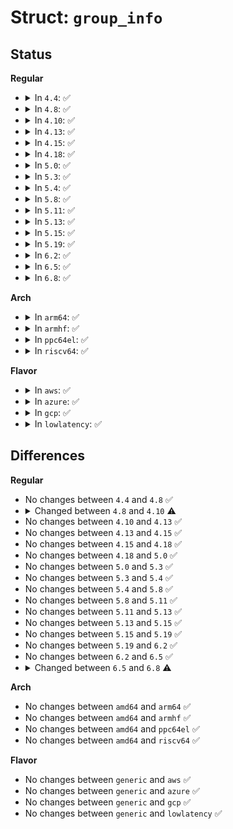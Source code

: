 # Struct: <code>group_info</code>

## Status
<b>Regular</b>
<ul>
<li>
<details>
<summary>In <code>4.4</code>: ✅</summary>

```c
struct group_info {
    atomic_t usage;
    int ngroups;
    int nblocks;
    kgid_t small_block[32];
    kgid_t * blocks[0];
};
```
</details>
</li>
<li>
<details>
<summary>In <code>4.8</code>: ✅</summary>

```c
struct group_info {
    atomic_t usage;
    int ngroups;
    int nblocks;
    kgid_t small_block[32];
    kgid_t * blocks[0];
};
```
</details>
</li>
<li>
<details>
<summary>In <code>4.10</code>: ✅</summary>

```c
struct group_info {
    atomic_t usage;
    int ngroups;
    kgid_t gid[0];
};
```
</details>
</li>
<li>
<details>
<summary>In <code>4.13</code>: ✅</summary>

```c
struct group_info {
    atomic_t usage;
    int ngroups;
    kgid_t gid[0];
};
```
</details>
</li>
<li>
<details>
<summary>In <code>4.15</code>: ✅</summary>

```c
struct group_info {
    atomic_t usage;
    int ngroups;
    kgid_t gid[0];
};
```
</details>
</li>
<li>
<details>
<summary>In <code>4.18</code>: ✅</summary>

```c
struct group_info {
    atomic_t usage;
    int ngroups;
    kgid_t gid[0];
};
```
</details>
</li>
<li>
<details>
<summary>In <code>5.0</code>: ✅</summary>

```c
struct group_info {
    atomic_t usage;
    int ngroups;
    kgid_t gid[0];
};
```
</details>
</li>
<li>
<details>
<summary>In <code>5.3</code>: ✅</summary>

```c
struct group_info {
    atomic_t usage;
    int ngroups;
    kgid_t gid[0];
};
```
</details>
</li>
<li>
<details>
<summary>In <code>5.4</code>: ✅</summary>

```c
struct group_info {
    atomic_t usage;
    int ngroups;
    kgid_t gid[0];
};
```
</details>
</li>
<li>
<details>
<summary>In <code>5.8</code>: ✅</summary>

```c
struct group_info {
    atomic_t usage;
    int ngroups;
    kgid_t gid[0];
};
```
</details>
</li>
<li>
<details>
<summary>In <code>5.11</code>: ✅</summary>

```c
struct group_info {
    atomic_t usage;
    int ngroups;
    kgid_t gid[0];
};
```
</details>
</li>
<li>
<details>
<summary>In <code>5.13</code>: ✅</summary>

```c
struct group_info {
    atomic_t usage;
    int ngroups;
    kgid_t gid[0];
};
```
</details>
</li>
<li>
<details>
<summary>In <code>5.15</code>: ✅</summary>

```c
struct group_info {
    atomic_t usage;
    int ngroups;
    kgid_t gid[0];
};
```
</details>
</li>
<li>
<details>
<summary>In <code>5.19</code>: ✅</summary>

```c
struct group_info {
    atomic_t usage;
    int ngroups;
    kgid_t gid[0];
};
```
</details>
</li>
<li>
<details>
<summary>In <code>6.2</code>: ✅</summary>

```c
struct group_info {
    atomic_t usage;
    int ngroups;
    kgid_t gid[0];
};
```
</details>
</li>
<li>
<details>
<summary>In <code>6.5</code>: ✅</summary>

```c
struct group_info {
    atomic_t usage;
    int ngroups;
    kgid_t gid[0];
};
```
</details>
</li>
<li>
<details>
<summary>In <code>6.8</code>: ✅</summary>

```c
struct group_info {
    refcount_t usage;
    int ngroups;
    kgid_t gid[0];
};
```
</details>
</li>
</ul>
<b>Arch</b>
<ul>
<li>
<details>
<summary>In <code>arm64</code>: ✅</summary>

```c
struct group_info {
    atomic_t usage;
    int ngroups;
    kgid_t gid[0];
};
```
</details>
</li>
<li>
<details>
<summary>In <code>armhf</code>: ✅</summary>

```c
struct group_info {
    atomic_t usage;
    int ngroups;
    kgid_t gid[0];
};
```
</details>
</li>
<li>
<details>
<summary>In <code>ppc64el</code>: ✅</summary>

```c
struct group_info {
    atomic_t usage;
    int ngroups;
    kgid_t gid[0];
};
```
</details>
</li>
<li>
<details>
<summary>In <code>riscv64</code>: ✅</summary>

```c
struct group_info {
    atomic_t usage;
    int ngroups;
    kgid_t gid[0];
};
```
</details>
</li>
</ul>
<b>Flavor</b>
<ul>
<li>
<details>
<summary>In <code>aws</code>: ✅</summary>

```c
struct group_info {
    atomic_t usage;
    int ngroups;
    kgid_t gid[0];
};
```
</details>
</li>
<li>
<details>
<summary>In <code>azure</code>: ✅</summary>

```c
struct group_info {
    atomic_t usage;
    int ngroups;
    kgid_t gid[0];
};
```
</details>
</li>
<li>
<details>
<summary>In <code>gcp</code>: ✅</summary>

```c
struct group_info {
    atomic_t usage;
    int ngroups;
    kgid_t gid[0];
};
```
</details>
</li>
<li>
<details>
<summary>In <code>lowlatency</code>: ✅</summary>

```c
struct group_info {
    atomic_t usage;
    int ngroups;
    kgid_t gid[0];
};
```
</details>
</li>
</ul>

## Differences
<b>Regular</b>
<ul>
<li>
No changes between <code>4.4</code> and <code>4.8</code> ✅
</li>
<li>
<details>
<summary>Changed between <code>4.8</code> and <code>4.10</code> ⚠️</summary>
<ul>
<li>
<b>Field added. </b>
<code>kgid_t gid[0]</code>
</li>
<li>
<b>Field removed. </b>
<code>int nblocks</code>
</li>
<li>
<b>Field removed. </b>
<code>kgid_t small_block[32]</code>
</li>
<li>
<b>Field removed. </b>
<code>kgid_t * blocks[0]</code>
</li>
</ul>
</details>
</li>
<li>
No changes between <code>4.10</code> and <code>4.13</code> ✅
</li>
<li>
No changes between <code>4.13</code> and <code>4.15</code> ✅
</li>
<li>
No changes between <code>4.15</code> and <code>4.18</code> ✅
</li>
<li>
No changes between <code>4.18</code> and <code>5.0</code> ✅
</li>
<li>
No changes between <code>5.0</code> and <code>5.3</code> ✅
</li>
<li>
No changes between <code>5.3</code> and <code>5.4</code> ✅
</li>
<li>
No changes between <code>5.4</code> and <code>5.8</code> ✅
</li>
<li>
No changes between <code>5.8</code> and <code>5.11</code> ✅
</li>
<li>
No changes between <code>5.11</code> and <code>5.13</code> ✅
</li>
<li>
No changes between <code>5.13</code> and <code>5.15</code> ✅
</li>
<li>
No changes between <code>5.15</code> and <code>5.19</code> ✅
</li>
<li>
No changes between <code>5.19</code> and <code>6.2</code> ✅
</li>
<li>
No changes between <code>6.2</code> and <code>6.5</code> ✅
</li>
<li>
<details>
<summary>Changed between <code>6.5</code> and <code>6.8</code> ⚠️</summary>
<ul>
<li>
<b>Field type changed. </b>
<code>atomic_t usage</code> ➡️ <code>refcount_t usage</code>
</li>
</ul>
</details>
</li>
</ul>
<b>Arch</b>
<ul>
<li>
No changes between <code>amd64</code> and <code>arm64</code> ✅
</li>
<li>
No changes between <code>amd64</code> and <code>armhf</code> ✅
</li>
<li>
No changes between <code>amd64</code> and <code>ppc64el</code> ✅
</li>
<li>
No changes between <code>amd64</code> and <code>riscv64</code> ✅
</li>
</ul>
<b>Flavor</b>
<ul>
<li>
No changes between <code>generic</code> and <code>aws</code> ✅
</li>
<li>
No changes between <code>generic</code> and <code>azure</code> ✅
</li>
<li>
No changes between <code>generic</code> and <code>gcp</code> ✅
</li>
<li>
No changes between <code>generic</code> and <code>lowlatency</code> ✅
</li>
</ul>

